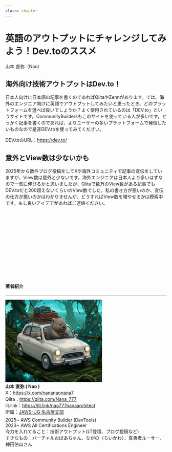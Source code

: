 ```yaml
---
class: chapter
---
```


# 英語のアウトプットにチャレンジしてみよう！Dev.toのススメ

<div class="flush-right">
山本 直弥（Nao）
</div>


## 海外向け技術アウトプットはDev.to！
日本人向けに日本語の記事を書くのであればQiitaやZennがあります。では、海外のエンジニア向けに英語でアウトプットしてみたいと思ったとき、どのプラットフォームを選べば良いでしょうか？よく使用されているのは「DEV.to」というサイトです。CommunityBuildersもこのサイトを使っている人が多いです。せっかく記事を書くのであれば、よりユーザーの多いプラットフォームで発信したいものなので是非DEV.toを使ってみてください。

DEV.toのURL：https://dev.to/

## 意外とView数は少ないかも
2025年から数件ブログ投稿をしてXや海外コミュニティで記事の宣伝をしていますが、View数は意外と少ないです。海外エンジニアは日本人より多いはずなので一気に伸びるかと思いましたが、Qiitaで数万のView数がある記事でもDEV.toだと200超えないくらいのView数でした。私の書き方が悪いのか、宣伝の仕方が悪いのかはわかりませんが、どうすればView数を増やせるかは模索中です。もし良いアイデアがあればご連絡ください。  
　  
　  
　  
　  
　  
　  
　  
　  
　  
　  
　  




#### 著者紹介

---

<div class="author-profile">
    <img src="images/naosan.jpg" width="60%">
    <div>
        <div>
            <b>山本 直弥 ( Nao )</b></br> 
            X：<a href="https://x.com/nananaonana7">https://x.com/nananaonana7</a></br> 
            Qiita：<a href="https://qiita.com/Nana_777">https://qiita.com/Nana_777</a></br> 
            lit.link：<a href="https://qiita.com/Nana_777">https://lit.link/nao777nanaarchitect</a></br> 
            所属：<a href="https://jawsug-nagoya.connpass.com/">JAWS-UG 名古屋支部</a>
        </div>
    </div>
</div>
<p style="margin-top: 0.5em; margin-bottom: 2em;">
2025~ AWS Community Builder (DevTools) </br> 
2023~ AWS All Certifications Engineer </br> 
今力を入れてること：技術アウトプット(LT登壇、ブログ投稿など) </br> 
すきなもの：バーチャルおばあちゃん、ながの（ちいかわ）、真勇者ルーサー、神田伯山さん </br> 
</p>